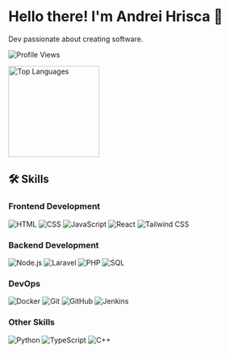 <h1>Hello there! I'm Andrei Hrisca 👋</h1>

<p>Dev passionate about creating software.</p>
<p align="left">
    <img src="https://komarev.com/ghpvc/?username=AndreiHrisca" alt="Profile Views" />
</p>
<div align="left">
    <img height="180em" src="https://github-readme-stats.vercel.app/api/top-langs/?username=AndreiHrisca&theme=dark&layout=compact" alt="Top Languages" />
</div>


## 🛠️ Skills

### Frontend Development
![HTML](https://img.shields.io/badge/HTML5-black?style=for-the-badge&logo=html5&logoColor=E34F26)
![CSS](https://img.shields.io/badge/CSS3-black?style=for-the-badge&logo=css3&logoColor=1572B6)
![JavaScript](https://img.shields.io/badge/JavaScript-black?style=for-the-badge&logo=javascript&logoColor=F7DF1E)
![React](https://img.shields.io/badge/React-black?style=for-the-badge&logo=react&logoColor=61DAFB)
![Tailwind CSS](https://img.shields.io/badge/Tailwind%20CSS-black?style=for-the-badge&logo=tailwindcss&logoColor=38B2AC)

### Backend Development
![Node.js](https://img.shields.io/badge/Node.js-black?style=for-the-badge&logo=node.js&logoColor=8CC84B)
![Laravel](https://img.shields.io/badge/Laravel-black?style=for-the-badge&logo=laravel&logoColor=FF2D20)
![PHP](https://img.shields.io/badge/PHP-black?style=for-the-badge&logo=php&logoColor=777BB4)
![SQL](https://img.shields.io/badge/SQL-black?style=for-the-badge&logo=postgresql&logoColor=4169E1)

### DevOps
![Docker](https://img.shields.io/badge/Docker-black?style=for-the-badge&logo=docker&logoColor=white)
![Git](https://img.shields.io/badge/Git-black?style=for-the-badge&logo=git&logoColor=F05032)
![GitHub](https://img.shields.io/badge/GitHub-black?style=for-the-badge&logo=github&logoColor=white)
![Jenkins](https://img.shields.io/badge/Jenkins-black?style=for-the-badge&logo=jenkins&logoColor=D24939)

### Other Skills
![Python](https://img.shields.io/badge/Python-black?style=for-the-badge&logo=python&logoColor=3776AB)
![TypeScript](https://img.shields.io/badge/TypeScript-black?style=for-the-badge&logo=typescript&logoColor=007ACC)
![C++](https://img.shields.io/badge/C++-black?style=for-the-badge&logo=c%2B%2B&logoColor=00599C)